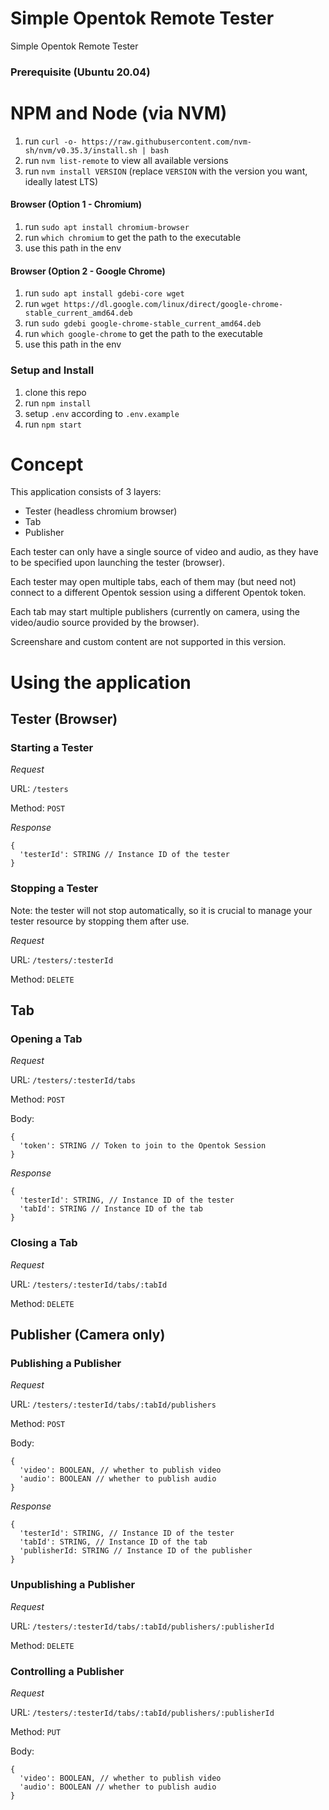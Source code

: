 # Simple Opentok Remote Tester
Simple Opentok Remote Tester

### Prerequisite (Ubuntu 20.04)
# NPM and Node (via NVM)
1. run `curl -o- https://raw.githubusercontent.com/nvm-sh/nvm/v0.35.3/install.sh | bash`
2. run `nvm list-remote` to view all available versions
3. run `nvm install VERSION` (replace `VERSION` with the version you want, ideally latest LTS)

#### Browser (Option 1 - Chromium)
1. run `sudo apt install chromium-browser`
2. run `which chromium` to get the path to the executable
3. use this path in the env

#### Browser (Option 2 - Google Chrome)
1. run `sudo apt install gdebi-core wget`
2. run `wget https://dl.google.com/linux/direct/google-chrome-stable_current_amd64.deb`
3. run `sudo gdebi google-chrome-stable_current_amd64.deb`
4. run `which google-chrome` to get the path to the executable
5. use this path in the env

### Setup and Install
1. clone this repo
2. run `npm install`
3. setup `.env` according to `.env.example`
4. run `npm start`

# Concept
This application consists of 3 layers:
- Tester (headless chromium browser)
- Tab
- Publisher

Each tester can only have a single source of video and audio, as they have to be specified upon launching the tester (browser).

Each tester may open multiple tabs, each of them may (but need not) connect to a different Opentok session using a different Opentok token.

Each tab may start multiple publishers (currently on camera, using the video/audio source provided by the browser).

Screenshare and custom content are not supported in this version.


# Using the application

## Tester (Browser)

### Starting a Tester
*Request*

URL: `/testers`

Method: `POST`

*Response*

```
{
  'testerId': STRING // Instance ID of the tester
}
```

### Stopping a Tester
Note: the tester will not stop automatically, so it is crucial to manage your tester resource by stopping them after use.

*Request*

URL: `/testers/:testerId`

Method: `DELETE`

## Tab

### Opening a Tab
*Request*

URL: `/testers/:testerId/tabs`

Method: `POST`

Body:

```
{
  'token': STRING // Token to join to the Opentok Session
}
```

*Response*

```
{
  'testerId': STRING, // Instance ID of the tester
  'tabId': STRING // Instance ID of the tab
}
```

### Closing a Tab
*Request*

URL: `/testers/:testerId/tabs/:tabId`

Method: `DELETE`

## Publisher (Camera only)

### Publishing a Publisher
*Request*

URL: `/testers/:testerId/tabs/:tabId/publishers`

Method: `POST`

Body:

```
{
  'video': BOOLEAN, // whether to publish video
  'audio': BOOLEAN // whether to publish audio
}
```

*Response*

```
{
  'testerId': STRING, // Instance ID of the tester
  'tabId': STRING, // Instance ID of the tab
  'publisherId: STRING // Instance ID of the publisher
}
```

### Unpublishing a Publisher
*Request*

URL: `/testers/:testerId/tabs/:tabId/publishers/:publisherId`

Method: `DELETE`

### Controlling a Publisher
*Request*

URL: `/testers/:testerId/tabs/:tabId/publishers/:publisherId`

Method: `PUT`

Body:

```
{
  'video': BOOLEAN, // whether to publish video
  'audio': BOOLEAN // whether to publish audio
}
```